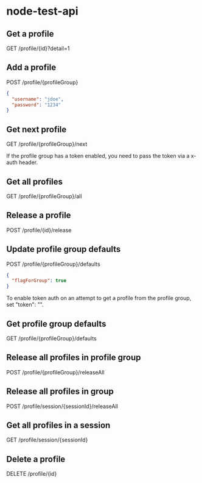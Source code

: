 # node-test-api

## Get a profile
GET /profile/{id}?detail=1

## Add a profile
POST /profile/{profileGroup}
```json
{
  "username": "jdoe",
  "password": "1234"
}
```

## Get next profile
GET /profile/{profileGroup}/next

If the profile group has a token enabled, you need to pass the token via a x-auth header.

## Get all profiles
GET /profile/{profileGroup}/all

## Release a profile
POST /profile/{id}/release

## Update profile group defaults
POST /profile/{profileGroup}/defaults

```json
{
  "flagForGroup": true
}
```

To enable token auth on an attempt to get a profile from the profile group, set "token": "<token value>".

## Get profile group defaults
GET /profile/{profileGroup}/defaults

## Release all profiles in profile group
POST /profile/{profileGroup}/releaseAll

## Release all profiles in group
POST /profile/session/{sessionId}/releaseAll

## Get all profiles in a session
GET /profile/session/{sessionId}

## Delete a profile
DELETE /profile/{id}
